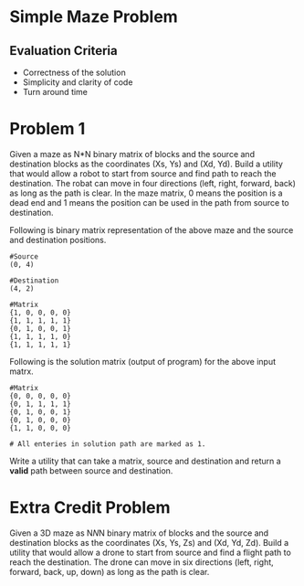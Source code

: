 # Simple Maze Problem

## Evaluation Criteria 
* Correctness of the solution 
* Simplicity and clarity of code
* Turn around time


# Problem 1

Given a maze as N*N binary matrix of blocks and the source and destination blocks as the coordinates (Xs, Ys) and (Xd, Yd). Build a utility that would allow a robot to start from source and find path to reach the destination. The robat can move in four directions (left, right, forward, back) as long as the path is clear.
In the maze matrix, 0 means the position is a dead end and 1 means the position can be used in the path from source to destination. 

Following is binary matrix representation of the above maze and the source and destination positions.
```
#Source
(0, 4)

#Destination 
(4, 2)

#Matrix
{1, 0, 0, 0, 0}
{1, 1, 1, 1, 1}
{0, 1, 0, 0, 1}
{1, 1, 1, 1, 0}
{1, 1, 1, 1, 1}
```

Following is the solution matrix (output of program) for the above input matrx.
```
#Matrix
{0, 0, 0, 0, 0}
{0, 1, 1, 1, 1}
{0, 1, 0, 0, 1}
{0, 1, 0, 0, 0}
{1, 1, 0, 0, 0}

# All enteries in solution path are marked as 1.
```

Write a utility that can take a matrix, source and destination and return a **valid** path between source and destination. 


# Extra Credit Problem

Given a 3D maze as N*N*N binary matrix of blocks and the source and destination blocks as the coordinates (Xs, Ys, Zs) and (Xd, Yd, Zd). Build a utility that would allow a drone to start from source and find a flight path to reach the destination. The drone can move in six directions (left, right, forward, back, up, down) as long as the path is clear.
